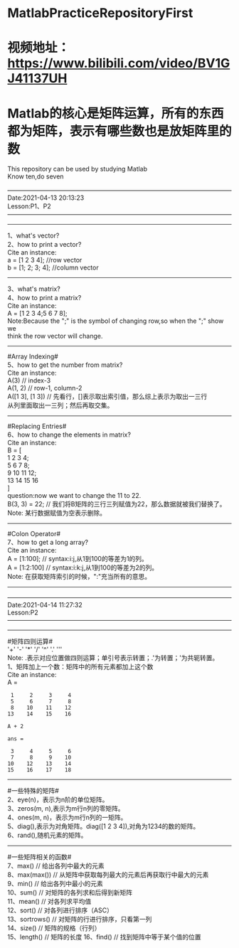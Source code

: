 # MatlabPracticeRepositoryFirst  
# 视频地址：https://www.bilibili.com/video/BV1GJ41137UH  
# Matlab的核心是矩阵运算，所有的东西都为矩阵，表示有哪些数也是放矩阵里的数  
This repository can be used by studying Matlab  
Know ten,do seven  

————————————————————————————————————  
Date:2021-04-13 20:13:23  
Lesson:P1、P2  
————————————————————————————————————  
************************************************************************  
1、what's vector?  
2、how to print a vector?  
Cite an instance:  
    a = [1 2 3 4]; //row vector  
    b = [1; 2; 3; 4]; //column vector  
************************************************************************  
3、what's matrix?  
4、how to print a matrix?  
Cite an instance:  
    A = [1 2 3 4;5 6 7 8];  
Note:Because the ";" is the symbol of changing row,so when the ";" show we   
think the row vector will change.  
************************************************************************  
#Array Indexing#  
5、how to get the number from matrix?  
Cite an instance:  
    A(3)    // index-3  
    A(1, 2) // row-1, column-2  
    A([1 3], [1 3]) // 先看行，[]表示取出索引值，那么综上表示为取出一三行  
从列里面取出一三列；然后再取交集。  
************************************************************************  
#Replacing Entries#  
6、how to change the elements in matrix?  
Cite an instance:  
    B = [  
            1 2 3 4;  
            5 6 7 8;  
            9 10 11 12;  
            13 14 15 16  
        ]  
question:now we want to change the 11 to 22.  
    B(3, 3) = 22;   // 我们将B矩阵的三行三列赋值为22，那么数据就被我们替换了。  
Note: 某行数据赋值为空表示删除。  
************************************************************************  
#Colon Operator#  
7、how to get a long array?  
Cite an instance:  
    A = [1:100];    // syntax:i:j,从1到100的等差为1的列。  
    A = [1:2:100]   // syntax:i:k:j,从1到100的等差为2的列。  
Note: 在获取矩阵索引的时候，":"充当所有的意思。  
************************************************************************  

————————————————————————————————————  
Date:2021-04-14 11:27:32  
Lesson:P2  
————————————————————————————————————  
************************************************************************  
#矩阵四则运算#  
'+' '-' '*' '/' '^' '.' '''  
Note: .表示对应位置做四则运算；单引号表示转置；.'为转置；'为共轭转置。  
1、矩阵加上一个数：矩阵中的所有元素都加上这个数  
Cite an instance:  
    A =  

     1     2     3     4  
     5     6     7     8  
     8    10    11    12  
    13    14    15    16  
    
    A + 2  
    
    ans =  

     3     4     5     6  
     7     8     9    10  
    10    12    13    14  
    15    16    17    18  
************************************************************************  
#一些特殊的矩阵#  
2、eye(n)，表示为n阶的单位矩阵。  
3、zeros(m, n),表示为m行n列的零矩阵。  
4、ones(m, n)，表示为m行n列的一矩阵。  
5、diag(),表示为对角矩阵。diag([1 2 3 4]),对角为1234的数的矩阵。  
6、rand(),随机元素的矩阵。  
************************************************************************  
#一些矩阵相关的函数#  
7、max() // 给出各列中最大的元素  
8、max(max())    // 从矩阵中获取每列最大的元素后再获取行中最大的元素  
9、min() // 给出各列中最小的元素  
10、sum()    // 对矩阵的各列求和后得到新矩阵  
11、mean()   // 对各列求平均值  
12、sort()   // 对各列进行排序（ASC）  
13、sortrows()   // 对矩阵的行进行排序，只看第一列  
14、size()   // 矩阵的规格（行列）  
15、length() // 矩阵的长度
16、find()   // 找到矩阵中等于某个值的位置